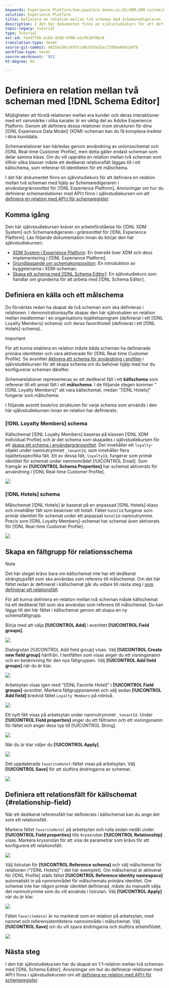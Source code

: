 ```yaml
---
keywords: Experience Platform;hem;populära ämnen;ui;UI;XDM;XDM system;Experience data model;Experience data model;experience data model;data model;data model;schema editor;schema editor;schema;schema;scheman;scheman;scheman;skapa;relation;relation;referens;referens;
solution: Experience Platform
title: Definiera en relation mellan två scheman med Schemaredigeraren
description: I det här dokumentet finns en självstudiekurs för att definiera en relation mellan två scheman med hjälp av Schemaredigeraren i användargränssnittet i Experience Platform.
topic-legacy: tutorial
type: Tutorial
exl-id: feed776b-bc8d-459b-9700-e5c9520788c0
translation-type: tm+mt
source-git-commit: d425dcd9caf8fccd0cb35e1bac73950a6042a0f8
workflow-type: tm+mt
source-wordcount: '921'
ht-degree: 0%

---
```


# Definiera en relation mellan två scheman med [!DNL Schema Editor]

Möjligheten att förstå relationen mellan era kunder och deras interaktioner med ert varumärke i olika kanaler är en viktig del av Adobe Experience Platform. Genom att definiera dessa relationer inom strukturen för dina [!DNL Experience Data Model] (XDM)-scheman kan du få komplexa insikter i dina kunddata.

Schemarelationer kan härledas genom användning av unionsschemat och [!DNL Real-time Customer Profile], men detta gäller endast scheman som delar samma klass. Om du vill upprätta en relation mellan två scheman som tillhör olika klasser måste ett dedikerat relationsfält läggas till i ett källschema, som refererar till identiteten för ett målschema.

I det här dokumentet finns en självstudiekurs för att definiera en relation mellan två scheman med hjälp av Schemaredigeraren i användargränssnittet för [!DNL Experience Platform]. Anvisningar om hur du definierar schemarelationer med API:t finns i självstudiekursen om att [definiera en relation med API:t för schemaregister](relationship-api.md).

## Komma igång

Den här självstudiekursen kräver en arbetsförståelse för [!DNL XDM System] och Schemaredigeraren i gränssnittet för [!DNL Experience Platform]. Läs följande dokumentation innan du börjar den här självstudiekursen:

* [XDM System i Experience Platform](../home.md): En översikt över XDM och dess implementering i  [!DNL Experience Platform].
* [Grundläggande om schemakomposition](../schema/composition.md): En introduktion av byggstenarna i XDM-scheman.
* [Skapa ett schema med [!DNL Schema Editor]](create-schema-ui.md): En självstudiekurs som handlar om grunderna för att arbeta med  [!DNL Schema Editor].

## Definiera en källa och ett målschema

Du förväntas redan ha skapat de två scheman som ska definieras i relationen. I demonstrationssyfte skapar den här självstudien en relation mellan medlemmar i en organisations lojalitetsprogram (definierat i ett [!DNL Loyalty Members]-schema) och deras favorithotell (definierat i ett [!DNL Hotels]-schema).

>[!IMPORTANT]
>
>För att kunna etablera en relation måste båda scheman ha definierade primära identiteter och vara aktiverade för [!DNL Real-time Customer Profile]. Se avsnittet [Aktivera ett schema för användning i profilen](./create-schema-ui.md#profile) i självstudiekursen för att skapa schema om du behöver hjälp med hur du konfigurerar scheman därefter.

Schemarelationer representeras av ett dedikerat fält i ett **källschema** som refererar till ett annat fält i ett **målschema**. I de följande stegen kommer &quot;[!DNL Loyalty Members]&quot; att vara källschemat, medan &quot;[!DNL Hotels]&quot; fungerar som målschema.

I följande avsnitt beskrivs strukturen för varje schema som används i den här självstudiekursen innan en relation har definierats.

### [!DNL Loyalty Members] schema

Källschemat [!DNL Loyalty Members] baseras på klassen [!DNL XDM Individual Profile] och är det schema som skapades i självstudiekursen för att [skapa ett schema i användargränssnittet](create-schema-ui.md). Det innehåller ett `loyalty`-objekt under namnutrymmet `_tenantId`, som innehåller flera lojalitetsspecifika fält. Ett av dessa fält, `loyaltyId`, fungerar som primär identitet för schemat under namnområdet [!UICONTROL Email]. Som framgår av **[!UICONTROL Schema Properties]** har schemat aktiverats för användning i [!DNL Real-time Customer Profile].

![](../images/tutorials/relationship/loyalty-members.png)

### [!DNL Hotels] schema

Målschemat [!DNL Hotels] är baserat på en anpassad [!DNL Hotels]-klass och innehåller fält som beskriver ett hotell. Fältet `hotelId` fungerar som primär identitet för schemat under ett anpassat `hotelId`-namnutrymme. Precis som [!DNL Loyalty Members]-schemat har schemat även aktiverats för [!DNL Real-time Customer Profile].

![](../images/tutorials/relationship/hotels.png)

## Skapa en fältgrupp för relationsschema

>[!NOTE]
>
>Det här steget krävs bara om källschemat inte har ett dedikerat strängtypsfält som ska användas som referens till målschemat. Om det här fältet redan är definierat i källschemat går du vidare till nästa steg i [som definierar ett relationsfält](#relationship-field).

För att kunna definiera en relation mellan två scheman måste källschemat ha ett dedikerat fält som ska användas som referens till målschemat. Du kan lägga till det här fältet i källschemat genom att skapa en ny schemafältgrupp.

Börja med att välja **[!UICONTROL Add]** i avsnittet **[!UICONTROL Field groups]**.

![](../images/tutorials/relationship/loyalty-add-field-group.png)

Dialogrutan [!UICONTROL Add field group] visas. Välj **[!UICONTROL Create new field group]** härifrån. I textfälten som visas anger du ett visningsnamn och en beskrivning för den nya fältgruppen. Välj **[!UICONTROL Add field groups]** när du är klar.

![](../images/tutorials/relationship/create-field-group.png)

Arbetsytan visas igen med &quot;[!DNL Favorite Hotel]&quot; i **[!UICONTROL Field groups]**-avsnittet. Markera fältgruppsnamnet och välj sedan **[!UICONTROL Add field]** bredvid fältet `Loyalty Members` på rotnivå.

![](../images/tutorials/relationship/loyalty-add-field.png)

Ett nytt fält visas på arbetsytan under namnutrymmet `_tenantId`. Under **[!UICONTROL Field properties]** anger du ett fältnamn och ett visningsnamn för fältet och anger dess typ till [!UICONTROL String].

![](../images/tutorials/relationship/relationship-field-details.png)

När du är klar väljer du **[!UICONTROL Apply]**.

![](../images/tutorials/relationship/relationship-field-apply.png)

Det uppdaterade `favoriteHotel`-fältet visas på arbetsytan. Välj **[!UICONTROL Save]** för att slutföra ändringarna av schemat.

![](../images/tutorials/relationship/relationship-field-save.png)

## Definiera ett relationsfält för källschemat {#relationship-field}

När ett dedikerat referensfält har definierats i källschemat kan du ange det som ett relationsfält.

Markera fältet `favoriteHotel` på arbetsytan och rulla sedan nedåt under **[!UICONTROL Field properties]** tills kryssrutan **[!UICONTROL Relationship]** visas. Markera kryssrutan för att visa de parametrar som krävs för att konfigurera ett relationsfält.

![](../images/tutorials/relationship/relationship-checkbox.png)

Välj listrutan för **[!UICONTROL Reference schema]** och välj målschemat för relationen (&quot;[!DNL Hotels]&quot; i det här exemplet). Om målschemat är aktiverat för [!DNL Profile] ställs fältet **[!UICONTROL Reference identity namespace]** automatiskt in på namnområdet för målschemats primära identitet. Om schemat inte har någon primär identitet definierad, måste du manuellt välja det namnutrymme som du vill använda i listrutan. Välj **[!UICONTROL Apply]** när du är klar.

![](../images/tutorials/relationship/reference-schema-id-namespace.png)

Fältet `favoriteHotel` är nu markerat som en relation på arbetsytan, med namnet och referensidentitetens namnområde i målschemat. Välj **[!UICONTROL Save]** om du vill spara ändringarna och slutföra arbetsflödet.

![](../images/tutorials/relationship/relationship-save.png)

## Nästa steg

I den här självstudiekursen har du skapat en 1:1-relation mellan två scheman med [!DNL Schema Editor]. Anvisningar om hur du definierar relationer med API:t finns i självstudiekursen om att [definiera en relation med API:t för schemaregister](relationship-api.md).
